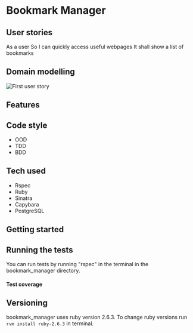 # Bookmark Manager

## User stories

As a user
So I can quickly access useful webpages
It shall show a list of bookmarks  

## Domain modelling

![First user story](https://user-images.githubusercontent.com/49643736/69967451-53559880-1510-11ea-9c20-dcd3d98e78f1.jpg)

## Features

## Code style
- OOD
- TDD
- BDD

## Tech used

- Rspec
- Ruby
- Sinatra
- Capybara
- PostgreSQL

## Getting started

## Running the tests

You can run tests by running "rspec" in the terminal in the bookmark_manager directory.

#### Test coverage

## Versioning

bookmark_manager uses ruby version 2.6.3. To change ruby versions run
```rvm install ruby-2.6.3``` in terminal.

